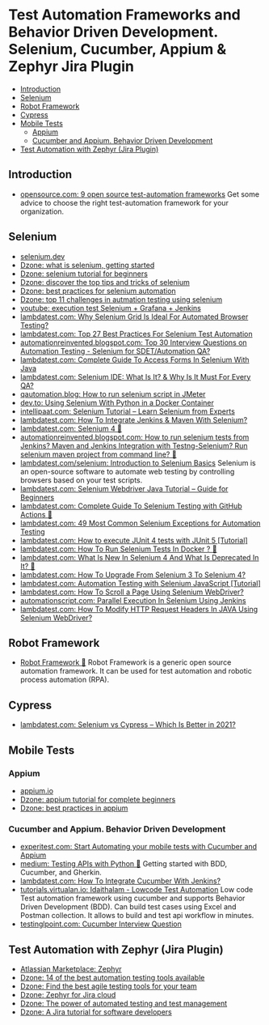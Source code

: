 # Test Automation Frameworks and Behavior Driven Development. Selenium, Cucumber, Appium & Zephyr Jira Plugin
- [Introduction](#introduction)
- [Selenium](#selenium)
- [Robot Framework](#robot-framework)
- [Cypress](#cypress)
- [Mobile Tests](#mobile-tests)
  - [Appium](#appium)
  - [Cucumber and Appium. Behavior Driven Development](#cucumber-and-appium-behavior-driven-development)
- [Test Automation with Zephyr (Jira Plugin)](#test-automation-with-zephyr-jira-plugin)

## Introduction
- [opensource.com: 9 open source test-automation frameworks](https://opensource.com/article/20/7/open-source-test-automation-frameworks) Get some advice to choose the right test-automation framework for your organization.

## Selenium
- [selenium.dev](https://selenium.dev/)
- [Dzone: what is selenium, getting started](https://dzone.com/articles/what-is-selenium-getting-started-with-selenium-aut)
- [Dzone: selenium tutorial for beginners](https://dzone.com/articles/selenium-tutorial-for-beginners-2)
- [Dzone: discover the top tips and tricks of selenium](https://dzone.com/articles/discover-the-top-tips-and-tricks-of-the-selenium-w)
- [Dzone: best practices for selenium automation](https://dzone.com/articles/best-practices-for-selenium-automation-one-must-kn)
- [Dzone: top 11 challenges in autmation testing using selenium](https://dzone.com/articles/top-11-challenges-in-automation-testing-using-sele)
- [youtube: execution test Selenium + Grafana + Jenkins](https://www.youtube.com/watch?v=vDj5IsWjU0A)
- [lambdatest.com: Why Selenium Grid Is Ideal For Automated Browser Testing?](https://www.lambdatest.com/blog/why-selenium-grid-is-ideal-for-automated-browser-testing/)
- [lambdatest.com: Top 27 Best Practices For Selenium Test Automation](https://www.lambdatest.com/blog/27-best-practices-selenium-test-automation/)
- [automationreinvented.blogspot.com: Top 30 Interview Questions on Automation Testing - Selenium for SDET/Automation QA?](https://automationreinvented.blogspot.com/2020/06/top-30-interview-questions-on.html)
- [lambdatest.com: Complete Guide To Access Forms In Selenium With Java](https://www.lambdatest.com/blog/complete-guide-to-access-forms-in-selenium-with-java/)
- [lambdatest.com: Selenium IDE: What Is It? & Why Is It Must For Every QA?](https://www.lambdatest.com/blog/selenium-ide-what-is-it-why-is-it-must-for-every-qa/)
- [qautomation.blog: How to run selenium script in JMeter](https://qautomation.blog/2019/05/07/how-to-run-selenium-script-in-jmeter/)
- [dev.to: Using Selenium With Python in a Docker Container](https://dev.to/nazliander/using-selenium-within-a-docker-container-ghp)
- [intellipaat.com: Selenium Tutorial – Learn Selenium from Experts](https://intellipaat.com/blog/tutorial/selenium-tutorial/)
- [lambdatest.com: How To Integrate Jenkins & Maven With Selenium?](https://www.lambdatest.com/blog/selenium-maven-jenkins-integration/)
- [lambdatest.com: Selenium 4 🌟](https://www.lambdatest.com/learning-hub/selenium-4)
- [automationreinvented.blogspot.com: How to run selenium tests from Jenkins? Maven and Jenkins Integration with Testng-Selenium? Run selenium maven project from command line? 🌟](https://automationreinvented.blogspot.com/2021/02/how-to-run-test-selenium-tests-from.html)
- [lambdatest.com/selenium: Introduction to Selenium Basics](https://www.lambdatest.com/selenium) Selenium is an open-source software to automate web testing by controlling browsers
based on your test scripts.
- [lambdatest.com: Selenium Webdriver Java Tutorial – Guide for Beginners](https://www.lambdatest.com/blog/selenium-java-tutorial-how-to-test-login-process/)
- [lambdatest.com: Complete Guide To Selenium Testing with GitHub Actions 🌟](https://www.lambdatest.com/blog/selenium-github-actions-example/)
- [lambdatest.com: 49 Most Common Selenium Exceptions for Automation Testing](https://www.lambdatest.com/blog/49-common-selenium-exceptions-automation-testing/)
- [lambdatest.com: How to execute JUnit 4 tests with JUnit 5 [Tutorial]](https://www.lambdatest.com/blog/execute-junit4-tests-with-junit5/)
- [lambdatest.com: How To Run Selenium Tests In Docker ? 🌟](https://www.lambdatest.com/blog/run-selenium-tests-in-docker/)
- [lambdatest.com: What Is New In Selenium 4 And What Is Deprecated In It? 🌟](https://www.lambdatest.com/blog/what-is-deprecated-in-selenium4/)
- [lambdatest.com: How To Upgrade From Selenium 3 To Selenium 4?](https://www.lambdatest.com/blog/upgrade-from-selenium3-to-selenium4/)
- [lambdatest.com: Automation Testing with Selenium JavaScript [Tutorial]](https://www.lambdatest.com/blog/automation-testing-with-selenium-javascript/)
- [lambdatest.com: How To Scroll a Page Using Selenium WebDriver?](https://www.lambdatest.com/blog/scroll-a-webpage-in-selenium-using-java/)
- [automationscript.com: Parallel Execution In Selenium Using Jenkins](https://automationscript.com/parallel-execution-in-selenium-using-jenkins/)
- [lambdatest.com: How To Modify HTTP Request Headers In JAVA Using Selenium WebDriver?](https://www.lambdatest.com/blog/modifying-http-request-headers-in-java-using-selenium-webdriver)

## Robot Framework
* [Robot Framework 🌟](https://robotframework.org/) Robot Framework is a generic open source automation framework. It can be used for test automation and robotic process automation (RPA).

## Cypress
- [lambdatest.com: Selenium vs Cypress – Which Is Better in 2021?](https://www.lambdatest.com/blog/cypress-vs-selenium-comparison/)

## Mobile Tests
### Appium
- [appium.io](http://appium.io/)
- [Dzone: appium tutorial for complete beginners](https://dzone.com/articles/appium-tutorial-for-complete-beginners)
- [Dzone: best practices in appium](https://dzone.com/articles/best-practices-in-appium)

### Cucumber and Appium. Behavior Driven Development
- [experitest.com: Start Automating your mobile tests with Cucumber and Appium](https://experitest.com/appium-blog/start-automating-your-mobile-tests-with-cucumber-and-appium/)
- [medium: Testing APIs with Python 🌟](https://medium.com/python-in-plain-english/testing-apis-with-python-4ca51d604ffe) Getting started with BDD, Cucumber, and Gherkin.
- [lambdatest.com: How To Integrate Cucumber With Jenkins?](https://www.lambdatest.com/blog/cucumber-with-jenkins-integration)
- [tutorials.virtualan.io: Idaithalam - Lowcode Test Automation](https://tutorials.virtualan.io/#/Idaithalam) Low code Test automation framework using cucumber and supports Behavior Driven Development (BDD). Can build test cases using Excel and Postman collection. It allows to build and test api workflow in minutes.
- [testinglpoint.com: Cucumber Interview Question](https://www.testinglpoint.com/cucumber-interview-question/)

## Test Automation with Zephyr (Jira Plugin)
- [Atlassian Marketplace: Zephyr](https://marketplace.atlassian.com/apps/1014681/zephyr-for-jira-test-management)
- [Dzone: 14 of the best automation testing tools available](https://dzone.com/articles/14-of-the-best-automation-testing-tools-available)
- [Dzone: Find the best agile testing tools for your team](https://dzone.com/articles/find-the-best-agile-testing-tools-for-your-team)
- [Dzone: Zephyr for Jira cloud](https://dzone.com/articles/zephyr-for-jira-cloud-june-release-is-here)
- [Dzone: The power of automated testing and test management](https://dzone.com/articles/the-power-of-automated-testing-and-test-management)
- [Dzone: A Jira tutorial for software developers](https://dzone.com/articles/a-jira-tutorial-for-software-developers-get-the-mo)
